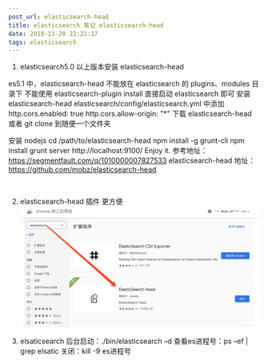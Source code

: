 ```yaml
---
post_url: elasticsearch-head
title: elasticsearch 笔记 elasticsearch-head
date: 2018-11-20 22:21:17
tags: elasticsearch
---
```

1. elasticsearch5.0 以上版本安装 elasticsearch-head

es5.1 中，elasticsearch-head
不能放在 elasticsearch 的 plugins、modules 目录下
不能使用 elasticsearch-plugin install
直接启动 elasticsearch 即可
安装 elasticsearch-head
elasticsearch/config/elasticsearch.yml 中添加
http.cors.enabled: true
http.cors.allow-origin: "*"
下载 elasticsearch-head 或者 git clone 到随便一个文件夹

安装 nodejs
cd /path/to/elasticsearch-head
npm install -g grunt-cli
npm install
grunt server
http://localhost:9100/
Enjoy it.
参考地址：https://segmentfault.com/q/1010000007827533
elasticsearch-head 地址：https://github.com/mobz/elasticsearch-head

 

2. elasticsearch-head 插件 更方便
![](/images/20181120222005471.png)


3. elsaticsearch
后台启动：./bin/elasticsearch –d
查看es进程号：ps –ef | grep elsatic
关闭：kill -9 es进程号